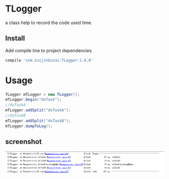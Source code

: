 # TLogger
a class help to record the code used time.

## Install ##
Add compile line to project dependencies

```groovy
compile 'com.zuijinbuzai:TLogger:1.0.0'
```

# Usage
```java
TLogger mTLogger = new TLogger();
mTLogger.begin("doTask");
//doTaskA
mTLogger.addSplit("doTaskA");
//doTaskB
mTLogger.addSplit("doTaskB");
mTLogger.dumpToLog();
```
## screenshot
<img src='https://github.com/zuijinbuzai/TLogger/blob/master/image/log.png'/>

